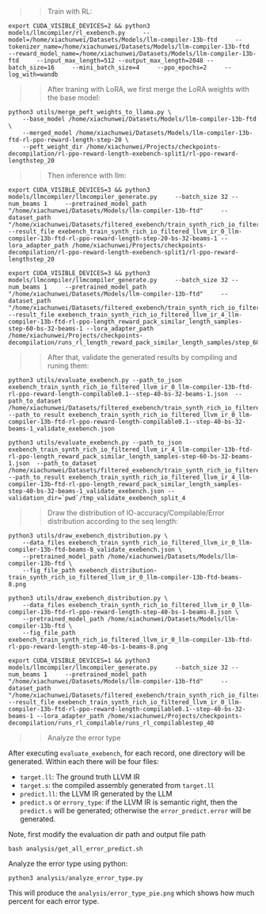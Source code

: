 
>> Train with RL:
```shell
export CUDA_VISIBLE_DEVICES=2 && python3 models/llmcompiler/rl_exebench.py     --model=/home/xiachunwei/Datasets/Models/llm-compiler-13b-ftd     --tokenizer_name=/home/xiachunwei/Datasets/Models/llm-compiler-13b-ftd     --reward_model_name=/home/xiachunwei/Datasets/Models/llm-compiler-13b-ftd     --input_max_length=512 --output_max_length=2048 --batch_size=16     --mini_batch_size=4     --ppo_epochs=2     --log_with=wandb 
```

>> After traning with LoRA, we first merge the LoRA weights with the base model:
```shell
python3 utils/merge_peft_weights_to_llama.py \
    --base_model /home/xiachunwei/Datasets/Models/llm-compiler-13b-ftd  \
    --merged_model /home/xiachunwei/Datasets/Models/llm-compiler-13b-ftd-rl-ppo-reward-length-step-20 \
    --peft_weight_dir /home/xiachunwei/Projects/checkpoints-decompilation/rl-ppo-reward-length-exebench-split1/rl-ppo-reward-lengthstep_20
```

>> Then inference with llm:

```shell
export CUDA_VISIBLE_DEVICES=3 && python3 models/llmcompiler/llmcompiler_generate.py     --batch_size 32 --num_beams 1     --pretrained_model_path "/home/xiachunwei/Datasets/Models/llm-compiler-13b-ftd"     --dataset_path "/home/xiachunwei/Datasets/filtered_exebench/train_synth_rich_io_filtered_llvm_ir/train_synth_rich_io_filtered_0_llvm_extract_func_ir_assembly_O2"     --result_file exebench_train_synth_rich_io_filtered_llvm_ir_0_llm-compiler-13b-ftd-rl-ppo-reward-length-step-20-bs-32-beams-1 --lora_adapter_path /home/xiachunwei/Projects/checkpoints-decompilation/rl-ppo-reward-length-exebench-split1/rl-ppo-reward-lengthstep_20

export CUDA_VISIBLE_DEVICES=3 && python3 models/llmcompiler/llmcompiler_generate.py     --batch_size 32 --num_beams 1     --pretrained_model_path "/home/xiachunwei/Datasets/Models/llm-compiler-13b-ftd"     --dataset_path "/home/xiachunwei/Datasets/filtered_exebench/train_synth_rich_io_filtered_llvm_ir/train_synth_rich_io_filtered_4_llvm_extract_func_ir_assembly_O2"     --result_file exebench_train_synth_rich_io_filtered_llvm_ir_4_llm-compiler-13b-ftd-rl-ppo-length_reward_pack_similar_length_samples-step-60-bs-32-beams-1 --lora_adapter_path /home/xiachunwei/Projects/checkpoints-decompilation/runs_rl_length_reward_pack_similar_length_samples/step_60
```

>> After that, validate the generated results by compiling and runing them:

```shell
python3 utils/evaluate_exebench.py --path_to_json exebench_train_synth_rich_io_filtered_llvm_ir_0_llm-compiler-13b-ftd-rl-ppo-reward-length-compilable0.1--step-40-bs-32-beams-1.json  --path_to_dataset /home/xiachunwei/Datasets/filtered_exebench/train_synth_rich_io_filtered_llvm_ir/train_synth_rich_io_filtered_0_llvm_extract_func_ir_assembly_O2  --path_to_result exebench_train_synth_rich_io_filtered_llvm_ir_0_llm-compiler-13b-ftd-rl-ppo-reward-length-compilable0.1--step-40-bs-32-beams-1_validate_exebench.json

python3 utils/evaluate_exebench.py --path_to_json exebench_train_synth_rich_io_filtered_llvm_ir_4_llm-compiler-13b-ftd-rl-ppo-length_reward_pack_similar_length_samples-step-60-bs-32-beams-1.json  --path_to_dataset /home/xiachunwei/Datasets/filtered_exebench/train_synth_rich_io_filtered_llvm_ir/train_synth_rich_io_filtered_4_llvm_extract_func_ir_assembly_O2  --path_to_result exebench_train_synth_rich_io_filtered_llvm_ir_4_llm-compiler-13b-ftd-rl-ppo-length_reward_pack_similar_length_samples-step-40-bs-32-beams-1_validate_exebench.json --validation_dir=`pwd`/tmp_validate_exebench_split_4
```


>> Draw the distribution of IO-accuracy/Compilable/Error distribution according to the seq length:

```shell
python3 utils/draw_exebench_distribution.py \
    --data_files exebench_train_synth_rich_io_filtered_llvm_ir_0_llm-compiler-13b-ftd-beams-8_validate_exebench.json \
    --pretrained_model_path /home/xiachunwei/Datasets/Models/llm-compiler-13b-ftd \
    --fig_file_path exebench_distribution-train_synth_rich_io_filtered_llvm_ir_0_llm-compiler-13b-ftd-beams-8.png

python3 utils/draw_exebench_distribution.py \
    --data_files exebench_train_synth_rich_io_filtered_llvm_ir_0_llm-compiler-13b-ftd-rl-ppo-reward-length-step-40-bs-1-beams-8.json \
    --pretrained_model_path /home/xiachunwei/Datasets/Models/llm-compiler-13b-ftd \
    --fig_file_path exebench_train_synth_rich_io_filtered_llvm_ir_0_llm-compiler-13b-ftd-rl-ppo-reward-length-step-40-bs-1-beams-8.png
```

```shell
export CUDA_VISIBLE_DEVICES=1 && python3 models/llmcompiler/llmcompiler_generate.py     --batch_size 32 --num_beams 1     --pretrained_model_path "/home/xiachunwei/Datasets/Models/llm-compiler-13b-ftd"     --dataset_path "/home/xiachunwei/Datasets/filtered_exebench/train_synth_rich_io_filtered_llvm_ir/train_synth_rich_io_filtered_0_llvm_extract_func_ir_assembly_O2"     --result_file exebench_train_synth_rich_io_filtered_llvm_ir_0_llm-compiler-13b-ftd-rl-ppo-reward-length-compilable0.1--step-40-bs-32-beams-1 --lora_adapter_path /home/xiachunwei/Projects/checkpoints-decompilation/runs_rl_compilable/runs_rl_compilablestep_40
```

>> Analyze the error type

After executing `evaluate_exebench`, for each record, one directory will be generated.
Within each there will be four files: 
- `target.ll`: The ground truth LLVM IR
- `target.s`: the compiled assembly generated from `target.ll`
- `predict.ll`: the LLVM IR generated by the LLM
- `predict.s` or `errory_type`: if the LLVM IR is semantic right, then the `predict.s` will be generated; otherwise the `error_predict.error` will be generated.

Note, first modify the evaluation dir path and output file path
```shell
bash analysis/get_all_error_predict.sh
```

Analyze the error type using python:
```shell
python3 analysis/analyze_error_type.py
```
This will produce the `analysis/error_type_pie.png` which shows how much percent for each error type.